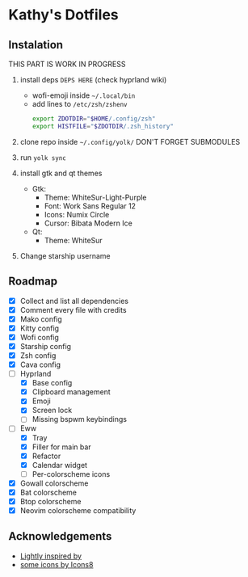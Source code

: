 # Kathy's Dotfiles

## Instalation

THIS PART IS WORK IN PROGRESS

1. install deps `DEPS HERE` (check hyprland wiki)
    - wofi-emoji inside `~/.local/bin`
    - add lines to `/etc/zsh/zshenv`
        ```sh
        export ZDOTDIR="$HOME/.config/zsh"
        export HISTFILE="$ZDOTDIR/.zsh_history"
        ```

2. clone repo inside `~/.config/yolk/` DON'T FORGET SUBMODULES

3. run `yolk sync`

4. install gtk and qt themes
    - Gtk:
        - Theme: WhiteSur-Light-Purple
        - Font: Work Sans Regular 12
        - Icons: Numix Circle
        - Cursor: Bibata Modern Ice
    - Qt:
        - Theme: WhiteSur

5. Change starship username

## Roadmap

- [x] Collect and list all dependencies
- [x] Comment every file with credits
- [x] Mako config
- [x] Kitty config
- [x] Wofi config
- [x] Starship config
- [x] Zsh config
- [x] Cava config
- [ ] Hyprland
    - [x] Base config
    - [x] Clipboard management
    - [x] Emoji
    - [x] Screen lock
    - [ ] Missing bspwm keybindings
- [ ] Eww
    - [x] Tray
    - [x] Filler for main bar
    - [x] Refactor
    - [x] Calendar widget
    - [ ] Per-colorscheme icons
- [x] Gowall colorscheme
- [x] Bat colorscheme
- [x] Btop colorscheme
- [x] Neovim colorscheme compatibility

## Acknowledgements

- [Lightly inspired by](https://github.com/gh0stzk/dotfiles)
- [some icons by Icons8](https://icons8.com)
